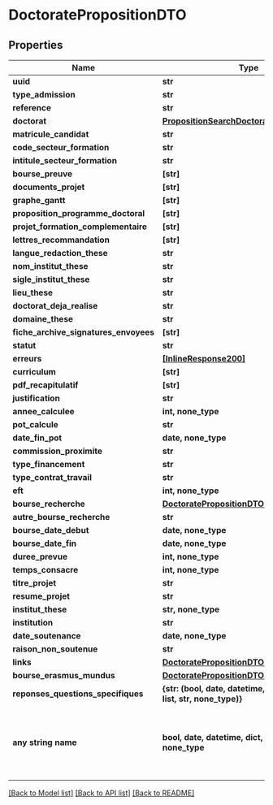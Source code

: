# DoctoratePropositionDTO


## Properties
Name | Type | Description | Notes
------------ | ------------- | ------------- | -------------
**uuid** | **str** |  | 
**type_admission** | **str** |  | 
**reference** | **str** |  | 
**doctorat** | [**PropositionSearchDoctorat**](PropositionSearchDoctorat.md) |  | 
**matricule_candidat** | **str** |  | 
**code_secteur_formation** | **str** |  | 
**intitule_secteur_formation** | **str** |  | 
**bourse_preuve** | **[str]** |  | 
**documents_projet** | **[str]** |  | 
**graphe_gantt** | **[str]** |  | 
**proposition_programme_doctoral** | **[str]** |  | 
**projet_formation_complementaire** | **[str]** |  | 
**lettres_recommandation** | **[str]** |  | 
**langue_redaction_these** | **str** |  | 
**nom_institut_these** | **str** |  | 
**sigle_institut_these** | **str** |  | 
**lieu_these** | **str** |  | 
**doctorat_deja_realise** | **str** |  | 
**domaine_these** | **str** |  | 
**fiche_archive_signatures_envoyees** | **[str]** |  | 
**statut** | **str** |  | 
**erreurs** | [**[InlineResponse200]**](InlineResponse200.md) |  | 
**curriculum** | **[str]** |  | 
**pdf_recapitulatif** | **[str]** |  | 
**justification** | **str** |  | [optional] 
**annee_calculee** | **int, none_type** |  | [optional] 
**pot_calcule** | **str** |  | [optional] 
**date_fin_pot** | **date, none_type** |  | [optional] 
**commission_proximite** | **str** |  | [optional] 
**type_financement** | **str** |  | [optional] 
**type_contrat_travail** | **str** |  | [optional] 
**eft** | **int, none_type** |  | [optional] 
**bourse_recherche** | [**DoctoratePropositionDTOBourseRecherche**](DoctoratePropositionDTOBourseRecherche.md) |  | [optional] 
**autre_bourse_recherche** | **str** |  | [optional] 
**bourse_date_debut** | **date, none_type** |  | [optional] 
**bourse_date_fin** | **date, none_type** |  | [optional] 
**duree_prevue** | **int, none_type** |  | [optional] 
**temps_consacre** | **int, none_type** |  | [optional] 
**titre_projet** | **str** |  | [optional] 
**resume_projet** | **str** |  | [optional] 
**institut_these** | **str, none_type** |  | [optional] 
**institution** | **str** |  | [optional] 
**date_soutenance** | **date, none_type** |  | [optional] 
**raison_non_soutenue** | **str** |  | [optional] 
**links** | [**DoctoratePropositionDTOLinks**](DoctoratePropositionDTOLinks.md) |  | [optional] 
**bourse_erasmus_mundus** | [**DoctoratePropositionDTOBourseRecherche**](DoctoratePropositionDTOBourseRecherche.md) |  | [optional] 
**reponses_questions_specifiques** | **{str: (bool, date, datetime, dict, float, int, list, str, none_type)}** |  | [optional] 
**any string name** | **bool, date, datetime, dict, float, int, list, str, none_type** | any string name can be used but the value must be the correct type | [optional]

[[Back to Model list]](../README.md#documentation-for-models) [[Back to API list]](../README.md#documentation-for-api-endpoints) [[Back to README]](../README.md)


